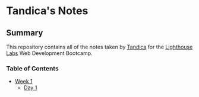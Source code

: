 # Tandica's Notes

## Summary 

This repository contains all of the notes taken by [Tandica](https://github.com/tandica) for the [Lighthouse Labs](https://www.lighthouselabs.ca/) Web Development Bootcamp.

### Table of Contents

* [Week 1](Week_1)
  * [Day 1](Day_1)